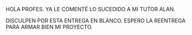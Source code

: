 HOLA PROFES. YA LE COMENTÉ LO SUCEDIDO A MI TUTOR ALAN.

DISCULPEN POR ESTA ENTREGA EN BLANCO. ESPERO LA REENTREGA PARA ARMAR BIEN MI PROYECTO.
